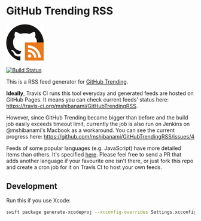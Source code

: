 # GitHub Trending RSS

<img alt="logo image" src="./static/img/logo.svg" width="100">

[![Build Status](https://travis-ci.org/mshibanami/GitHubTrendingRSS.svg?branch=master)](https://travis-ci.org/mshibanami/GitHubTrendingRSS)

This is a RSS feed generator for [GitHub Trending](https://github.com/trending).

**Ideally**, Travis CI runs this tool everyday and generated feeds are hosted on GitHub Pages. It means you can check current feeds' status here: https://travis-ci.org/mshibanami/GitHubTrendingRSS.

However, since GitHub Trending became bigger than before and the build job easily exceeds timeout limit, currently the job is also run on Jenkins on @mshibanami's Macbook as a workaround. You can see the current progress here: https://github.com/mshibanami/GitHubTrendingRSS/issues/4

Feeds of some popular languages (e.g. JavaScript) have more detailed items than others. It's specified [here](https://github.com/mshibanami/GitHubTrendingRSS/blob/ea64981/Sources/GitHubTrendingRSSKit/Const.swift#L31). Please feel free to send a PR that adds another language if your favourite one isn't there, or just fork this repo and create a cron job for it on Travis CI to host your own feeds.

## Development

Run this if you use Xcode:

```sh
swift package generate-xcodeproj --xcconfig-overrides Settings.xcconfig
```
